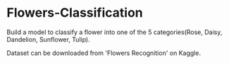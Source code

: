 # Flowers-Classification

Build a model to classify a flower into one of the 5 categories(Rose, Daisy, Dandelion, Sunflower, Tulip).

Dataset can be downloaded from 'Flowers Recognition' on Kaggle.
